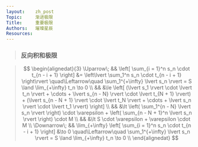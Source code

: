 ```yaml
---
layout:    zh_post
Topic:     渐进极限
Title:     重要极限
Authors:   璀璨星辰
Resources:
---
```


> ### 反向积和极限

> $$
> \begin{alignedat}{3}
> \Uparrow\;   &&                \left[ \sum_{i = 1}^n s_n \cdot t_{n - i + 1} \right] &= \left\lvert \sum_1^n s_n \cdot t_{n - i + 1} \right\rvert \quad\Leftarrow\quad \sum_1^{+\infty} \lvert s_n \rvert = S \land \lim_{+\infty} t_n \to 0 \\
>              &&                                                                      &\le \left[ (\lvert s_1 \rvert \cdot \lvert t_n \rvert + \cdots + \lvert s_{n - N} \rvert \cdot \lvert t_{N + 1} \rvert) + (\lvert s_{n - N + 1} \rvert \cdot \lvert t_N \rvert + \cdots + \lvert s_n \rvert \cdot \lvert t_1 \rvert) \right] \\
>              &&                                                                      &\lt \left( \sum_1^{n - N} \lvert s_n \rvert \right) \cdot \varepsilon + \left( \sum_{n - N + 1}^n \lvert s_n \rvert \right) \cdot M \\
>              &&                                                                      &\lt S \cdot \varepsilon + \varepsilon \cdot M \\
> \Downarrow\; && \lim_{+\infty} \left[ \sum_{i = 1}^n s_n \cdot t_{n - i + 1} \right] &\to 0 \quad\Leftarrow\quad \sum_1^{+\infty} \lvert s_n \rvert = S \land \lim_{+\infty} t_n \to 0 \\
> \end{alignedat}
> $$
>